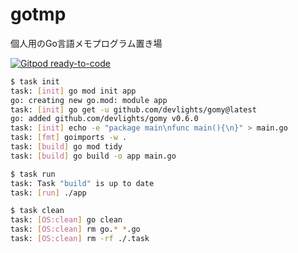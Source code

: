 # gotmp

個人用のGo言語メモプログラム置き場

[![Gitpod ready-to-code](https://img.shields.io/badge/Gitpod-ready--to--code-blue?logo=gitpod)](https://gitpod.io/#https://github.com/devlights/gotmp)

```sh
$ task init
task: [init] go mod init app
go: creating new go.mod: module app
task: [init] go get -u github.com/devlights/gomy@latest
go: added github.com/devlights/gomy v0.6.0
task: [init] echo -e "package main\nfunc main(){\n}" > main.go
task: [fmt] goimports -w .
task: [build] go mod tidy
task: [build] go build -o app main.go

$ task run
task: Task "build" is up to date
task: [run] ./app

$ task clean
task: [OS:clean] go clean
task: [OS:clean] rm go.* *.go
task: [OS:clean] rm -rf ./.task
```
